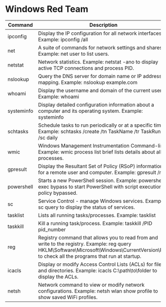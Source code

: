 # Windows Red Team


| Command    | Description                                                                                                                                                                       |
|------------|-----------------------------------------------------------------------------------------------------------------------------------------------------------------------------------------------|
| ipconfig   | Display the IP configuration for all network interfaces. Example: ipconfig /all                                                                                                               |
| net        | A suite of commands for network settings and shares. Example: net user to list users.                                                                                                         |
| netstat    | Network statistics. Example: netstat -ano to display active TCP connections and process PID.                                                                                                  |
| nslookup   | Query the DNS server for domain name or IP address mapping. Example: nslookup example.com                                                                                                     |
| whoami     | Display the username and domain of the current user. Example: whoami                                                                                                                          |
| systeminfo | Display detailed configuration information about a computer and its operating system. Example: systeminfo                                                                                     |
| schtasks   | Schedule tasks to run periodically or at a specific time. Example: schtasks /create /tn TaskName /tr TaskRun /sc daily                                                                        |
| wmic       | Windows Management Instrumentation Command-line. Example: wmic process list brief lists details about all processes.                                                                          |
| gpresult   | Display the Resultant Set of Policy (RSoP) information for a remote user and computer. Example: gpresult /r                                                                                   |
| powershell | Starts a new PowerShell session. Example: powershell -exec bypass to start PowerShell with script execution policy bypassed.                                                                  |
| sc         | Service Control - manage Windows services. Example: sc query to display the status of services.                                                                                               |
| tasklist   | Lists all running tasks/processes. Example: tasklist                                                                                                                                          |
| taskkill   | Kill a running task/process. Example: taskkill /PID pid_number                                                                                                                                |
| reg        | Registry command that allows you to read from and write to the registry. Example: reg query HKLM\Software\Microsoft\Windows\CurrentVersion\Run to check all the programs that run at startup. |
| icacls     | Display or modify Access Control Lists (ACLs) for files and directories. Example: icacls C:\path\to\folder to display the ACLs.                                                               |
| netsh      | Network command to view or modify network configurations. Example: netsh wlan show profile to show saved WiFi profiles.                                                                       |

